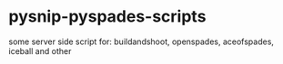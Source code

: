 # pysnip-pyspades-scripts
some server side script for: buildandshoot, openspades, aceofspades, iceball and other
